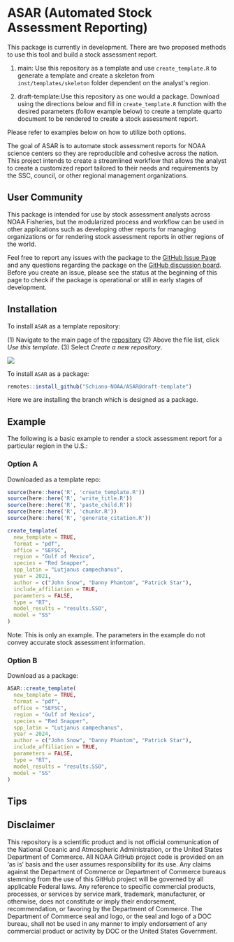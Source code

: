
# ASAR (Automated Stock Assessment Reporting)

<!-- badges: start -->
<!-- badges: end -->

This package is currently in development. There are two proposed methods to use this tool and build a stock assessment report. 

  1) main: Use this repository as a template and use `create_template.R` to generate a template and create a skeleton from `inst/templates/skeleton` folder dependent on the analyst's region.
  
  2) draft-template:Use this repository as one would a package. Download using the directions below and fill in `create_template.R` function with the desired parameters (follow example below) to create a template quarto document to be rendered to create a stock assessment report.
  
Please refer to examples below on how to utilize both options.

The goal of ASAR is to automate stock assessment reports for NOAA science centers so they are reproducible and cohesive across the nation. This project intends to create a streamlined workflow that allows the analyst to create a customized report tailored to their needs and requirements by the SSC, council, or other regional management organizations. 

## User Community

This package is intended for use by stock assessment analysts across NOAA Fisheries, but the modularized process and workflow can be used in other applications such as developing other reports for managing organizations or for rendering stock assessment reports in other regions of the world.

Feel free to report any issues with the package to the [GitHub Issue Page](https://github.com/Schiano-NOAA/ASAR/issues) and any questions regarding the package on the [GitHub discussion board](https://github.com/Schiano-NOAA/ASAR/discussions). Before you create an issue, please see the status at the beginning of this page to check if the package is operational or still in early stages of development.

## Installation

To install `ASAR` as a template repository:

  (1) Navigate to the main page of the [repository](https://github.com/Schiano-NOAA/ASAR)
  (2) Above the file list, click *Use this template*.
  (3) Select *Create a new repository*.
  
 ![](https://docs.github.com/assets/cb-77734/mw-1440/images/help/repository/use-this-template-button.webp) 
 
To install `ASAR` as a package:

```r
remotes::install_github("Schiano-NOAA/ASAR@draft-template")
```

Here we are installing the branch which is designed as a package.

## Example

The following is a basic example to render a stock assessment report for a particular region in the U.S.:

### Option A

Downloaded as a template repo:

``` r
source(here::here('R', 'create_template.R'))
source(here::here('R', 'write_title.R'))
source(here::here('R', 'paste_child.R'))
source(here::here('R', 'chunkr.R'))
source(here::here('R', 'generate_citation.R'))

create_template(
  new_template = TRUE,
  format = "pdf",
  office = "SEFSC",
  region = "Gulf of Mexico",
  species = "Red Snapper",
  spp_latin = "Lutjanus campechanus",
  year = 2021,
  author = c("John Snow", "Danny Phantom", "Patrick Star"),
  include_affiliation = TRUE,
  parameters = FALSE,
  type = "RT",
  model_results = "results.SSO",
  model = "SS"
)
```
Note: This is only an example. The parameters in the example do not convey accurate stock assessment information.

### Option B

Download as a package:

```r
ASAR::create_template(
  new_template = TRUE,
  format = "pdf",
  office = "SEFSC",
  region = "Gulf of Mexico",
  species = "Red Snapper",
  spp_latin = "Lutjanus campechanus",
  year = 2024,
  author = c("John Snow", "Danny Phantom", "Patrick Star"),
  include_affiliation = TRUE,
  parameters = FALSE,
  type = "RT",
  model_results = "results.SSO",
  model = "SS"
)
```

## Tips


## Disclaimer

This repository is a scientific product and is not official communication of the National Oceanic and Atmospheric Administration, or the United States Department of Commerce. All NOAA GitHub project code is provided on an ‘as is’ basis and the user assumes responsibility for its use. Any claims against the Department of Commerce or Department of Commerce bureaus stemming from the use of this GitHub project will be governed by all applicable Federal laws. Any reference to specific commercial products, processes, or services by service mark, trademark, manufacturer, or otherwise, does not constitute or imply their endorsement, recommendation, or favoring by the Department of Commerce. The Department of Commerce seal and logo, or the seal and logo of a DOC bureau, shall not be used in any manner to imply endorsement of any commercial product or activity by DOC or the United States Government.
